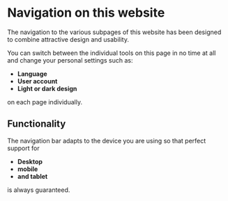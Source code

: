# Navigation on this website
The navigation to the various subpages of this website has been designed to combine attractive
design and usability.

You can switch between the individual tools on this page in no time at all and change your
personal settings such as:
- **Language**
- **User account**
- **Light or dark design**

on each page individually.

## Functionality
The navigation bar adapts to the device you are using so that perfect support for
- **Desktop**
- **mobile**
- **and tablet**

is always guaranteed.

